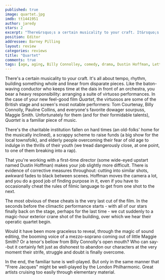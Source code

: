 ```yaml
---
published: true
image: quartet.jpg
imdb: tt1441951
author: jaredy
stars: 2
excerpt: "There&rsquo;s a certain musicality to your craft. It&rsquo;s all about tempo, rhythm, building something whole and linear from disparate pieces. Like the baton-waving conductor who keeps time at the dais in front of an orchestra, you bear a heavy responsibility: arranging a suite of virtuoso performances. In the case of your new feel-good film <em>Quartet</em>, the virtuosos are some of the British stage and screen&rsquo;s most notable performers: Tom Courtenay, Billy Connolly, Pauline Collins, and everyone&rsquo;s favorite dowager sourpuss, Maggie Smith. Unfortunately for them (and for their formidable talents), <em>Quartet</em> is a familiar piece of music."
position: Editor
addressee: Barney Pilling
layout: review
categories: reviews
title: "Quartet"
comments: true
tags: [age, aging, Billy Connolley, comedy, drama, Dustin Hoffman, Letters, Maggie Smith, old, Quartet, singing]
---
```

There's a certain musicality to your craft. It's all about tempo, rhythm, building something whole and linear from disparate pieces. Like the baton-waving conductor who keeps time at the dais in front of an orchestra, you bear a heavy responsibility: arranging a suite of virtuoso performances. In the case of your new feel-good film _Quartet_, the virtuosos are some of the British stage and screen's most notable performers: Tom Courtenay, Billy Connolly, Pauline Collins, and everyone's favorite dowager sourpuss, Maggie Smith. Unfortunately for them (and for their formidable talents), _Quartet_ is a familiar piece of music.

There's the charitable institution fallen on hard times (an old-folks' home for the musically inclined), a scrappy scheme to raise funds (a big show for the local townsfolk), and elderly people overcoming their fear of old age to indulge in the thrills of their youth (we tread dangerously close, at one point, to one of them breaking into a rap).

That you're working with a first-time director (some wide-eyed upstart named Dustin Hoffman) makes your job slightly more difficult. There is evidence of corrective measures throughout: cutting into similar shots, awkward fades to black between scenes. Hoffman moves the camera a lot, and you do a good job of finding purpose in it, even if you have to occasionally cheat the rules of filmic language to get from one shot to the next.

The most obvious of these cheats is the very last cut of the film. In the seconds before the climactic performance starts - with all of our stars finally back on the stage, perhaps for the last time - we cut suddenly to a magic-hour exterior crane shot of the building, over which we hear their operatic quartet begin.

Would it have been more graceless to reveal, through the magic of sound editing, the booming voice of a mezzo-soprano coming out of little Maggie Smith? Or a tenor's bellow from Billy Connolly's open mouth? Who can say--but it certainly felt just as dishonest to abandon our characters at the very moment their strife, struggle and doubt is finally overcome.

In the end, the familiar tune is well-played. But only in the same manner that "Frere Jacques" might be well-played by the London Philharmonic. Great artists cruising too easily through elementary material.